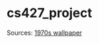 # cs427_project
 
Sources:
[1970s wallpaper](https://www.google.com/url?sa=i&url=https%3A%2F%2Fhannahstreasures.com%2Fproducts%2F1970s-stripe-vintage-wallpaper-sm393&psig=AOvVaw1PMzkNcpmG9MEgJqNbpwMV&ust=1698731333320000&source=images&cd=vfe&opi=89978449&ved=0CBMQjhxqFwoTCMi7xr-JnYIDFQAAAAAdAAAAABAL)
